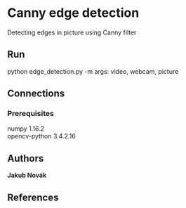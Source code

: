 # Canny edge detection
Detecting edges in picture using Canny filter

## Run
python edge_detection.py -m <args>
args: video, webcam, picture
  
## Connections


### Prerequisites
numpy         1.16.2  
opencv-python 3.4.2.16

## Authors
**Jakub Novák**

## References
